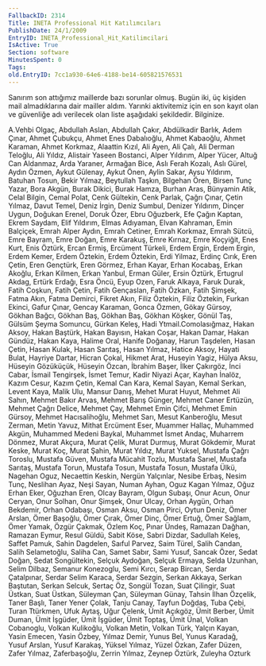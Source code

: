 ```yaml
---
FallbackID: 2314
Title: INETA Professional Hit Katılımcıları
PublishDate: 24/1/2009
EntryID: INETA_Professional_Hit_Katilimcilari
IsActive: True
Section: software
MinutesSpent: 0
Tags: 
old.EntryID: 7cc1a930-64e6-4188-be14-605821576531
---
```

Sanırım son attığımız maillerde bazı sorunlar olmuş. Bugün iki, üç
kişiden mail almadıklarına dair mailler aldım. Yarınki aktivitemiz için
en son kayıt olan ve güvenliğe adı verilecek olan liste aşağıdaki
şekildedir. Bilginize.

A.Vehbi Olgaç, Abdullah Aslan, Abdullah Çakır, Abdülkadir Barlık, Adem
Çınar, Ahmet Çubukçu, Ahmet Enes Dabalıoğlu, Ahmet Kabaoğlu, Ahmet
Karaman, Ahmet Korkmaz, Alaattin Kızıl, Ali Ayen, Ali Çalı, Ali Derman
Teloğlu, Ali Yıldız, Alistair Yaseen Bostanci, Alper Yıldırım, Alper
Yücer, Altuğ Can Aldanmaz, Arda Yaraner, Armağan Bice, Aslı Ferah
Kozalı, Aslı Gürel, Aydın Özmen, Aykut Gülenay, Aykut Önen, Aylin Sakar,
Aysu Yıldırım, Batuhan Tosun, Bekir Yılmaz, Beytullah Taşkın, Bilgehan
Ören, Birsen Tunç Yazar, Bora Akgün, Burak Dikici, Burak Hamza, Burhan
Aras, Bünyamin Atik, Celal Bilgin, Cemal Polat, Cenk Gültekin, Cenk
Parlak, Çağrı Çınar, Çetin Yılmaz, Davut Temel, Deniz İrgin, Deniz
Sumbul, Denizer Yıldırım, Dinçer Uygun, Doğukan Erenel, Doruk Özer, Ebru
Oğuzberk, Efe Çağın Kaptan, Ekrem Saydam, Elif Yıldırım, Elmas Adıyaman,
Elvan Kahraman, Emin Balçiçek, Emrah Alper Aydın, Emrah Cetiner, Emrah
Korkmaz, Emrah Sütcü, Emre Bayram, Emre Doğan, Emre Karakuş, Emre
Kırnaz, Emre Koçyiğit, Enes Kurt, Enis Öztürk, Ercan Ermiş, Ercüment
Türkeli, Erdem Ergin, Erdem Ergin, Erdem Kemer, Erdem Öztekin, Erdem
Öztekin, Erdi Yilmaz, Erdinç Cırık, Eren Çetin, Eren Gençtürk, Eren
Görmez, Erhan Kayar, Erhan Kocabaş, Erkan Akoğlu, Erkan Kilmen, Erkan
Yanbul, Erman Güler, Ersin Öztürk, Ertugrul Akdag, Ertürk Erdağı, Esra
Öncü, Eyup Ozen, Faruk Alkaya, Faruk Durak, Fatih Coşkun, Fatih Çetin,
Fatih Gençaslan, Fatih Özkan, Fatih Şimşek, Fatma Akın, Fatma Demirci,
Fikret Akın, Filiz Öztekin, Filiz Öztekin, Furkan Ekinci, Gafur Çınar,
Gencay Karaman, Gonca Özmen, Gökay Gürsoy, Gökhan Bağcı, Gökhan Baş,
Gökhan Baş, Gökhan Köşker, Gönül Taş, Gülsüm Şeyma Somuncu, Gürkan
Keleş, Hadi Ytmail.Comolasığmaz, Hakan Aksoy, Hakan Baştürk, Hakan
Bayısın, Hakan Coşar, Hakan Damar, Hakan Gündüz, Hakan Kaya, Halime
Oral, Hanife Doğanay, Harun Taşdelen, Hasan Çetin, Hasan Kulak, Hasan
Sarıtaş, Hasan Yılmaz, Hatice Aksoy, Hayati Bulat, Hayriye Dartar,
Hicran Çokal, Hikmet Arat, Huseyin Yagiz, Hülya Aksu, Hüseyin Gözüküçük,
Hüseyin Özcan, İbrahim Başer, İlker Çakırgöz, İnci Cabar, İsmail
Tengirşek, İsmet Temur, Kadir Niyazi Açar, Kayhan İnalöz, Kazım Cesur,
Kazım Çetin, Kemal Can Kara, Kemal Sayan, Kemal Serkan, Levent Kaya,
Malik Ulu, Mansur Danış, Mehet Murat Huyut, Mehmet Ali Sahın, Mehmet
Bakır Arvas, Mehmet Barış Günger, Mehmet Caner Ertüzün, Mehmet Çağrı
Delice, Mehmet Çay, Mehmet Emin Çifci, Mehmet Emin Gürsoy, Mehmet
Hacısalihoğlu, Mehmet Sarı, Mesut Kanberoğlu, Mesut Zerman, Metin Yavuz,
Mithat Ercüment Eser, Muammer Hallaç, Muhammed Akgün, Muhammed Medeni
Baykal, Muhammet İsmet Andaç, Muharrem Dönmez, Murat Akçura, Murat
Çelik, Murat Durmuş, Murat Gökdemir, Murat Keske, Murat Koç, Murat
Şahin, Murat Yıldız, Murat Yuksel, Mustafa Çağrı Toroslu, Mustafa Güven,
Mustafa Mücahit Tozlu, Mustafa Sarıel, Mustafa Sarıtaş, Mustafa Torun,
Mustafa Tosun, Mustafa Tosun, Mustafa Ülkü, Nagehan Oguz, Necaettin
Keskin, Nergün Yalçınlar, Nesibe Erbaş, Nesim Tunç, Neslihan Ayaz, Neşi
Sayan, Numan Ayhan, Oguz Kagan Yılmaz, Oğuz Erhan Eker, Oğuzhan Eren,
Olcay Bayram, Olgun Subaşı, Onur Acun, Onur Ceryan, Onur Solhan, Onur
Şimşek, Onur Ulcay, Orhan Aygün, Orhan Bekdemir, Orhan Odabaşı, Osman
Aksu, Osman Pirci, Oytun Deniz, Ömer Arslan, Ömer Başoğlu, Ömer Çırak,
Ömer Dinç, Ömer Ertuğ, Ömer Sağlam, Ömer Yamak, Özgür Çakmak, Özlem Koç,
Pınar Ündeş, Ramazan Dağhan, Ramazan Eymur, Resul Güldü, Sabit Köse,
Sabri Dizdar, Sadullah Keleş, Saffet Pamuk, Sahin Dagdelen, Saıful
Parvez, Saim Türel, Salih Candan, Salih Selametoğlu, Saliha Can, Samet
Sabır, Sami Yusuf, Sancak Özer, Sedat Doğan, Sedat Songültekin, Selçuk
Aydoğan, Selçuk Ermaya, Selda Uzunhan, Selim Dilbaz, Semanur Konezoglu,
Semi Kırcı, Serap Bircan, Serdar Çatalpınar, Serdar Selim Karaca, Serdar
Sezgin, Serkan Akkaya, Serkan Baştutan, Serkan Selcuk, Sertaç Öz, Songül
Tozan, Suat Çilingir, Suat Üstkan, Suat Üstkan, Süleyman Çan, Süleyman
Günay, Tahsin İlhan Özçelik, Taner Başlı, Taner Yener Çolak, Tanju
Canay, Tayfun Doğdaş, Tuba Çebi, Turan Ttürkmen, Ufuk Aytaş, Uğur
Çelenk, Ümit Açıkgöz, Ümit Berber, Ümit Duman, Ümit İşgüder, Ümit
İşgüder, Ümit Toptaş, Ümit Ünal, Volkan Cobanoglu, Volkan Kulikoğlu,
Volkan Metin, Volkan Türk, Yalçın Kayan, Yasin Emecen, Yasin Özbey,
Yılmaz Demir, Yunus Bel, Yunus Karadağ, Yusuf Arslan, Yusuf Karakaş,
Yüksel Yılmaz, Yüzel Özkan, Zafer Düzen, Zafer Yılmaz, Zaferbaşoğlu,
Zerrin Yılmaz, Zeynep Öztürk, Zuleyha Ozturk


